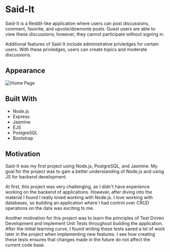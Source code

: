 # Said-It

Said-It is a Reddit-like application where users can post discussions, comment, favorite, and upvote/downvote posts. Guest users are able to view these discussions; however, they cannot participate without signing in.

Additional features of Said-It include administrative privledges for certain users. With these privledges, users can create topics and moderate discussions. 


## Appearance <a id="appearance"></a>

![Home Page](./assets/screenshots/homepage.png?raw=true)


## Built With <a id="built-with"></a>

* Node.js
* Express
* Jasmine
* EJS
* PostgreSQL
* Bootstrap


## Motivation <a id="motivation"></a>

Said-It was my first project using Node.js, PostgreSQL, and Jasmine. My goal for the project was to gain a better understanding of Node.js and using JS for backend development.

At first, this project was very challenging, as I didn't have experience working on the backend of applications. However, after diving into the material I found I really loved working with Node.js. I love working with databases, so building an application where I had control over CRUD operations on the data was exciting to me.

Another motivation for this project was to learn the principles of Test Driven Development and implement Unit Tests throughout building the application. After the initial learning curve, I found writing these tests saved a lot of work later in the project when implementing new features. I see how creating these tests ensures that changes made in the future do not affect the current code base. 

